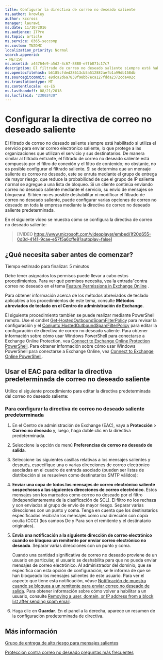```yaml
---
title: Configurar la directiva de correo no deseado saliente
ms.author: krowley
author: kccross
manager: laurawi
ms.date: 11/10/2016
ms.audience: ITPro
ms.topic: article
ms.service: O365-seccomp
ms.custom: TN2DMC
localization_priority: Normal
search.appverid:
- MET150
ms.assetid: a44764e9-a5d2-4c67-8888-e7fb871c17c7
description: El filtrado de correo no deseado saliente siempre está habilitado si utiliza el servicio para enviar correo electrónico saliente, lo que protege a las organizaciones que utilizan el servicio y sus destinatarios.
ms.openlocfilehash: b6185cfded28613cb5a512882aefb1a99db158db
ms.sourcegitcommit: e9dca2d6a7838f98bb7eca127fdda2372cda402c
ms.translationtype: MT
ms.contentlocale: es-ES
ms.lasthandoff: 08/21/2018
ms.locfileid: "23002430"
---
```

# <a name="configure-the-outbound-spam-policy"></a>Configurar la directiva de correo no deseado saliente

El filtrado de correo no deseado saliente siempre está habilitado si utiliza el servicio para enviar correo electrónico saliente, lo que protege a las organizaciones que utilizan el servicio y sus destinatarios. De manera similar al filtrado entrante, el filtrado de correo no deseado saliente está compuesto por el filtro de conexión y el filtro de contenido; no obstante, no es posible configurar el filtrado saliente. Si se determina que un mensaje saliente es correo no deseado, este se enruta mediante el grupo de entrega de mayor riesgo, que reduce la probabilidad de que el grupo de IP saliente normal se agregue a una lista de bloqueo. Si un cliente continúa enviando correo no deseado saliente mediante el servicio, su envío de mensajes se bloqueará. Si bien no es posible deshabilitar ni modificar el filtrado de correo no deseado saliente, puede configurar varias opciones de correo no deseado en toda la empresa mediante la directiva de correo no deseado saliente predeterminada. 
  
En el siguiente vídeo se muestra cómo se configura la directiva de correo no deseado saliente:
  
> [!VIDEO https://www.microsoft.com/videoplayer/embed/1f20d655-0d3d-4141-9cae-e57f5a6cffe8?autoplay=false]
  
## <a name="what-do-you-need-to-know-before-you-begin"></a>¿Qué necesita saber antes de comenzar?
<a name="sectionSection0"> </a>

Tiempo estimado para finalizar: 5 minutos
  
Debe tener asignados los permisos puede llevar a cabo estos procedimientos. Para ver qué permisos necesita, vea la entrada"contra correo no deseado en el tema [Feature Permissions in Exchange Online](http://technet.microsoft.com/library/15073ce1-0917-403b-8839-02a2ebc96e16.aspx) . 
  
Para obtener información acerca de los métodos abreviados de teclado aplicables a los procedimientos de este tema, consulte **Métodos abreviados de teclado en el Centro de administración de Exchange**.
  
El siguiente procedimiento también se puede realizar mediante PowerShell remoto. Use el cmdlet [Get-HostedOutboundSpamFilterPolicy](http://technet.microsoft.com/library/8f15c83c-c10a-4d9d-b135-35321430bdc2.aspx) para revisar la configuración y el [Conjunto HostedOutboundSpamFilterPolicy](http://technet.microsoft.com/library/665d1b04-d4b5-4a0e-811a-4e37096ccbfd.aspx) para editar la configuración de directiva de correo no deseado saliente. Para obtener información sobre cómo usar Windows PowerShell para conectarse a Exchange Online Protection, vea [Connect to Exchange Online Protection PowerShell](https://go.microsoft.com/fwlink/p/?linkid=627290). Para obtener información sobre cómo usar Windows PowerShell para conectarse a Exchange Online, vea [Connect to Exchange Online PowerShell](https://go.microsoft.com/fwlink/p/?linkid=396554).
  
## <a name="use-the-eac-to-edit-the-default-outbound-spam-policy"></a>Usar el EAC para editar la directiva predeterminada de correo no deseado saliente
<a name="sectionSection1"> </a>

Utilice el siguiente procedimiento para editar la directiva predeterminada del correo no deseado saliente:
  
### <a name="to-configure-the-default-outbound-spam-policy"></a>Para configurar la directiva de correo no deseado saliente predeterminada

1. En el Centro de administración de Exchange (EAC), vaya a **Protección** \> **Correo no deseado** y, luego, haga doble clic en la directiva predeterminada.
    
2. Seleccione la opción de menú **Preferencias de correo no deseado de salida**. 
    
3. Seleccione las siguientes casillas relativas a los mensajes salientes y después, especifique una o varias direcciones de correo electrónico asociadas en el cuadro de entrada asociado (pueden ser listas de distribución si se resuelven como destinatarios SMTP válidos):
    
1. **Enviar una copa de todos los mensajes de correo electrónico saliente sospechosos a las siguientes direcciones de correo electrónico**. Estos mensajes son los marcados como correo no deseado por el filtro (independientemente de la clasificación de SCL). El filtro no los rechaza y son enviados al grupo de envío de mayor riesgo. Separar varias direcciones con un punto y coma. Tenga en cuenta que los destinatarios especificados recibirán los mensajes como una dirección con copia oculta (CCC) (los campos De y Para son el remitente y el destinatario originales).
    
2. **Envía una notificación a la siguiente dirección de correo electrónico cuando se bloquea un remitente por enviar correo electrónico no deseado**. Separar varias direcciones con un punto y coma.
    
    Cuando una cantidad significativa de correo no deseado proviene de un usuario en particular, el usuario se deshabilita para que no pueda enviar mensajes de correo electrónico. Al administrador del dominio, que se especifica con esta opción de configuración, se le informa de que se han bloqueado los mensajes salientes de este usuario. Para ver el aspecto que tiene esta notificación, véase [Notificación de muestra cuando se bloquea a un remitente para enviar correo no deseado de salida](sample-notification-when-a-sender-is-blocked-sending-outbound-spam.md). Para obtener información sobre cómo volver a habilitar a un usuario, consulte [Removing a user, domain, or IP address from a block list after sending spam email](http://technet.microsoft.com/library/712cfcc1-31e8-4e51-8561-b64258a8f1e5.aspx).
    
4. Haga clic en **Guardar**. En el panel a la derecha, aparece un resumen de la configuración predeterminada de directiva.
    
## <a name="for-more-information"></a>Más información
<a name="sectionSection2"> </a>

[Grupo de entrega de alto riesgo para mensajes salientes](high-risk-delivery-pool-for-outbound-messages.md)
  
[Protección contra correo no deseado preguntas más frecuentes](anti-spam-protection-faq.md)
  

